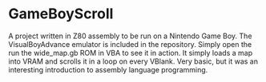 # GameBoyScroll
A project written in Z80 assembly to be run on a Nintendo Game Boy. The VisualBoyAdvance emulator is included in the repository. Simply open the run the wide_map.gb ROM in VBA to see it in action. It simply loads a map into VRAM and scrolls it in a loop on every VBlank. Very basic, but it was an interesting introduction to assembly language programming.
